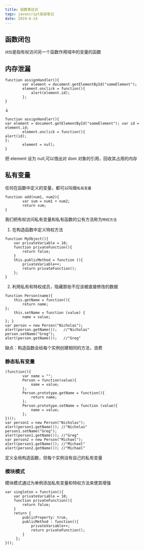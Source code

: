 ```yaml
---
title: 函数表达式
tags: javascript高级笔记
date: 2019-6-14
---
```


## 函数闭包

`闭包`是指有权访问另一个函数作用域中的变量的函数

## 内存泄漏

```
function assignHandler(){
        var element = document.getElementById("someElement");
        element.onclick = function(){
            alert(element.id);
        };
}
```

↓

```
function assignHandler(){
var element = document.getElementById("someElement"); var id = element.id;
        element.onclick = function(){
alert(id);
};
        element = null;
}

```

把 element 设为 null,可以借出对 dom 对象的引用，回收其占用的内存

## 私有变量

任何在函数中定义的变量，都可以叫做`私有变量`

```
function add(num1, num2){
        var sum = num1 + num2;
        return sum;
}
```

我们把有权访问私有变量和私有函数的公有方法称为`特权方法`

1. 在构造函数中定义特权方法

```
function MyObject(){
    var privateVariable = 10;
    function privateFunction(){
        return false;
    }
    this.publicMethod = function (){
        privateVariable++;
        return privateFunction();
    };
}
```

2. 利用私有和特权成员，隐藏那些不应该被直接修改的数据

```
function Person(name){
    this.getName = function(){
        return name;
};
    this.setName = function (value) {
        name = value;
}; }
var person = new Person("Nicholas");
alert(person.getName());   //"Nicholas"
person.setName("Greg");
alert(person.getName());   //"Greg"
```

缺点：构造函数会给每个实例创建相同的方法，浪费

### 静态私有变量

```
(function(){
        var name = "";
        Person = function(value){
            name = value;
        };
        Person.prototype.getName = function(){
            return name;
        };
        Person.prototype.setName = function (value){
            name = value;
        };
})();
var person1 = new Person("Nicholas");
alert(person1.getName()); //"Nicholas"
person1.setName("Greg");
alert(person1.getName()); //"Greg"
var person2 = new Person("Michael");
alert(person1.getName()); //"Michael"
alert(person2.getName()); //"Michael"
```

定义全局构造函数，但每个实例没有自己的私有变量

### 模块模式

模块模式通过为单例添加私有变量和特权方法来使其增强

```
var singleton = function(){
    var privateVariable = 10;
    function privateFunction(){
        return false;
    }
    return {
        publicProperty: true,
        publicMethod : function(){
            privateVariable++;
            return privateFunction();
        }
     };
}();
```
